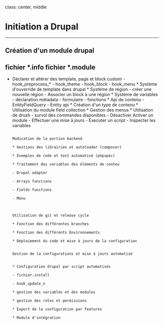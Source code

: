 class: center, middle
# Initiation a Drupal
---
## Création d'un module drupal
fichier *.info
fichier *.module
---


* Déclarer et altérer des template, page et block custom
               - hook_preprocess_*
                    - hook_theme
                         - hook_block
                              - hook_menu
                              * Système d'ouverride de template dans drupal
                              * Système de région
                                   - créer une nouvelle région
                                        - Associer un block à une région
                                        * Système de variables
                                            - déclaration métadata
                                                - formulaire
                                                    - fonctions
                                                    * Api de contenu
                                                        - EntityFieldQuery
                                                            - Entity api
                                                            * Création d'un type de contenu
                                                            * Utilisation du module field collection
                                                            * Gestion des menus
                                                            * Utilisation de drush
                                                                - survol des commandes disponibles
                                                                    - Désactiver Activer un module
                                                                        - Effectuer une mise à jours
                                                                            - Executer un script
                                                                                - Inspecter les variables


                                                                                Modication de la portion backend
                                                                                * Gestions des librairies et autoloader (composer)
                                                                                * Exemples de code et test automatisé (phpspec)
                                                                                * Traitement des variables des éléments de conteu
                                                                                   - Drupal adapter
                                                                                      - Arrays functions
                                                                                         - Fields functions
                                                                                            - Menu


                                                                                            Utilisation de git et release cycle
                                                                                            * Fonction des différentes branches
                                                                                            * Fonction des différents Environnements
                                                                                            * Déploiement du code et mise à jours de la configuration

                                                                                            Gestion de la configurations et mise à jours automatisé

                                                                                            * Configuration drupal par script automatisés
                                                                                                - fichier.install
                                                                                                    - hook_update_n
                                                                                                    * gestion des variables et des modules
                                                                                                    * gestion des roles et permissions
                                                                                                    * Export de la configuration par features
                                                                                                    * Module d'intégration
